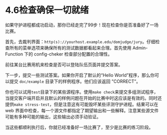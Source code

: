 # 4.6检查确保一切就绪

如果守护进程都成功启动，那你已经走完了99步！现在检查你是否准备好了一场比赛。

首先，去裁判界面：`http(s)://yourhost.example.edu/domjudge/jury`。仔细检查所有的菜单选项来确保所有的测试数据都看起来合理。首先使用 Admin-Function 下的 config-cheker 检查部分配置的合理性。

前往某台比赛用机来检查是否可以登陆队伍页面并提交答案。

下一步，提交一些测试答案。如果你开启了默认的“Hello World”程序，那么你可以提交 `doc/example` 目录下的样例程序。他们应该返回 ”CORRECT”。

你也可以试用`test`目录下的某些源程序。使用`make check`来提交多组测试程序，当提交客户端开启并且默认的样例问题在开始的比赛中时这应该是有效的。同时还提供`make stress-test`，但是注意这有可能毁坏某些评测守护进程。结果可以在 web 界面中检查，每一个源文件都指定了期望输出和一些解释。注意某些源文件可能有多种可能的输出，这些输出必须手动验证。

当这些都顺利执行后，你就已经准备好一场比赛了，至少是比赛的练习阶段。

